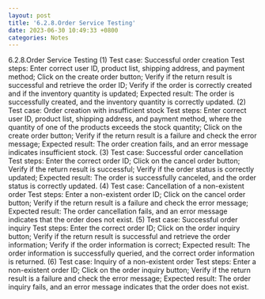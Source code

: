 ```yaml
---
layout: post
title: '6.2.8.Order Service Testing'
date: 2023-06-30 10:49:33 +0800
categories: Notes
---
```


6.2.8.Order Service Testing
(1) Test case: Successful order creation
Test steps:
Enter correct user ID, product list, shipping address, and payment method;
Click on the create order button;
Verify if the return result is successful and retrieve the order ID;
Verify if the order is correctly created and if the inventory quantity is updated;
Expected result: The order is successfully created, and the inventory quantity is correctly updated.
(2) Test case: Order creation with insufficient stock
Test steps:
Enter correct user ID, product list, shipping address, and payment method, where the quantity of one of the products exceeds the stock quantity;
Click on the create order button;
Verify if the return result is a failure and check the error message;
Expected result: The order creation fails, and an error message indicates insufficient stock.
(3) Test case: Successful order cancellation
Test steps:
Enter the correct order ID;
Click on the cancel order button;
Verify if the return result is successful;
Verify if the order status is correctly updated;
Expected result: The order is successfully canceled, and the order status is correctly updated.
(4) Test case: Cancellation of a non-existent order
Test steps:
Enter a non-existent order ID;
Click on the cancel order button;
Verify if the return result is a failure and check the error message;
Expected result: The order cancellation fails, and an error message indicates that the order does not exist.
(5) Test case: Successful order inquiry
Test steps:
Enter the correct order ID;
Click on the order inquiry button;
Verify if the return result is successful and retrieve the order information;
Verify if the order information is correct;
Expected result: The order information is successfully queried, and the correct order information is returned.
(6) Test case: Inquiry of a non-existent order
Test steps:
Enter a non-existent order ID;
Click on the order inquiry button;
Verify if the return result is a failure and check the error message;
Expected result: The order inquiry fails, and an error message indicates that the order does not exist.
